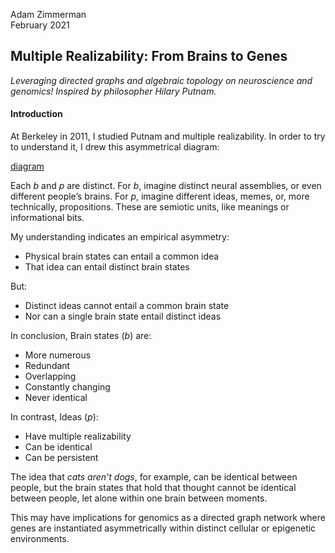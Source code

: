 Adam Zimmerman  
February 2021

## Multiple Realizability: From Brains to Genes
*Leveraging directed graphs and algebraic topology on neuroscience and genomics! Inspired by philosopher Hilary Putnam.*

#### Introduction
At Berkeley in 2011, I studied Putnam and multiple realizability. In order to try to understand it, I drew this asymmetrical diagram:

[diagram](multiple-realizability-diagram.png?raw=true)

Each *b* and *p* are distinct. For *b*, imagine distinct neural assemblies, or even different people’s brains. For *p*, imagine different ideas, memes, or, more technically, propositions. These are semiotic units, like meanings or informational bits.

My understanding indicates an empirical asymmetry:
* Physical brain states can entail a common idea
* That idea can entail distinct brain states

But:
* Distinct ideas cannot entail a common brain state
* Nor can a single brain state entail distinct ideas

In conclusion, Brain states (*b*) are:
* More numerous
* Redundant
* Overlapping
* Constantly changing
* Never identical

In contrast, Ideas (*p*):
* Have multiple realizability
* Can be identical
* Can be persistent

The idea that *cats aren't dogs*, for example, can be identical between people, but the brain states that hold that thought cannot be identical between people, let alone within one brain between moments.

This may have implications for genomics as a directed graph network where genes are instantiated asymmetrically within distinct cellular or epigenetic environments.
